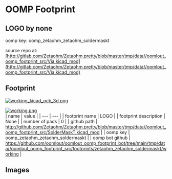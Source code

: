 # OOMP Footprint  
## LOGO  by none  
  
oomp key: oomp_zetaohm_zetaohm_soldermaskt  
  
source repo at: [http://gitlab.com/Zetaohm/Zetaohm.pretty/blob/master/tmp/data//oomlout_oomp_footprint_src/Via.kicad_mod](http://gitlab.com/Zetaohm/Zetaohm.pretty/blob/master/tmp/data//oomlout_oomp_footprint_src/Via.kicad_mod)  
## Footprint  
  
[![working_kicad_pcb_3d.png](working_kicad_pcb_3d_600.png)](working_kicad_pcb_3d.png)  
  
[![working.png](working_600.png)](working.png)  
| name | value | 
| --- | --- | 
| footprint name | LOGO | 
| footprint description | None | 
| number of pads | 0 | 
| github path | http://github.com/Zetaohm/Zetaohm.pretty/blob/master/tmp/data//oomlout_oomp_footprint_src/SolderMaskT.kicad_mod | 
| oomp key | oomp_zetaohm_zetaohm_soldermaskt | 
| oomp bot github | https://github.com/oomlout/oomlout_oomp_footprint_bot/tree/main/tmp/data//oomlout_oomp_footprint_src/footprints/zetaohm_zetaohm_soldermaskt/working | 
## Images  
